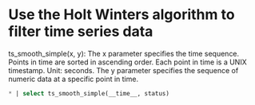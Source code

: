 # Use the Holt Winters algorithm to filter time series data

ts_smooth_simple(x, y):
The x parameter specifies the time sequence. Points in time are sorted in ascending order. Each point in time is a UNIX timestamp. Unit: seconds.
The y parameter specifies the sequence of numeric data at a specific point in time.

```SQL
* | select ts_smooth_simple(__time__, status)
```
